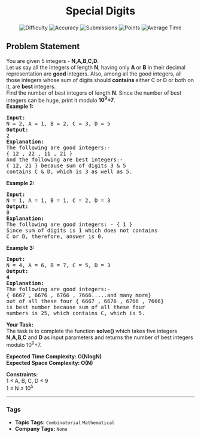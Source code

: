 <h1 align="center">Special Digits</h1>

<p align="center">
  <img alt="Difficulty" title="Difficulty" src="https://custom-icon-badges.demolab.com/badge/Difficulty: Hard-1F222E?style=for-the-badge&logoColor=white&logo=fire"/>
  <img alt="Accuracy" title="Accuracy" src="https://custom-icon-badges.demolab.com/badge/Accuracy: 49.3%25-1F222E?style=for-the-badge&logoColor=white&logo=target"/>
  <img alt="Submissions" title="Submissions" src="https://custom-icon-badges.demolab.com/badge/Submissions: 28K+-1F222E?style=for-the-badge&logoColor=white&logo=repo"/>
  <img alt="Points" title="Points" src="https://custom-icon-badges.demolab.com/badge/Points: 8-1F222E?style=for-the-badge&logoColor=white&logo=award"/>
  <img alt="Average Time" title="Average Time" src="https://custom-icon-badges.demolab.com/badge/Average%20Time: N/A-1F222E?style=for-the-badge&logoColor=white&logo=clock"/>
</p>

## Problem Statement

You are given 5 integers - <b>N,A,B,C,D</b>.<br>
Let us say all the integers of length <b>N</b>, having only <b>A </b>or <b>B</b> in their decimal representation are <b>good </b>integers. Also, among all the good integers, all those integers whose sum of digits should <b>contains </b>either C or D or both on it, are <b>best </b>integers.<br>
Find the number of best integers of length <b>N</b>. Since the number of best integers can be huge, print it modulo <b>10<sup>9</sup>+7</b>.<br>
<b>Example 1:</b>

<pre><b>Input:
</b>N = 2, A = 1, B = 2, C = 3, D = 5
<b>Output: 
</b>2<b>
Explanation: 
</b>The following are good integers:- 
{ 12 , 22 , 11 , 21 }
And the following are best integers:- 
{ 12, 21 } because sum of digits 3 & 5
contains C & D, which is 3 as well as 5.
</pre>

<b>Example 2:</b>

<pre><b>Input:
</b>N = 1, A = 1, B = 1, C = 2, D = 3
<b>Output: 
</b>0<b>
Explanation: 
</b>The following are good integers: - { 1 }
Since sum of digits is 1 which does not contains
C or D, therefore, answer is 0.</pre>

<b>Example 3:</b>

<pre><b>Input:
</b>N = 4, A = 6, B = 7, C = 5, D = 3
<b>Output: 
</b><b>4
Explanation: 
</b>The following are good integers:- 
{ 6667 , 6676 , 6766 , 7666.....and many more}
out of all these four { 6667 , 6676 , 6766 , 7666}
is best number because sum of all these four 
numbers is 25, which contains C, which is 5.</pre>

<b>Your Task:</b><br>
The task is to complete the function <b>solve()</b> which takes five integers <b>N,A,B,C</b> and <b>D</b> as input parameters and returns the number of best integers modulo 10<sup>9</sup>+7.

<b>Expected Time Complexity: O(NlogN)<br>
Expected Space Complexity: O(N)</b>

<b>Constraints:</b><br>
1 ≤ A, B, C, D ≤ 9<br>
1 ≤ N ≤ 10<sup>5</sup>


<hr>

### Tags
- **Topic Tags:** `Combinatorial` `Mathematical`
- **Company Tags:** `None`
